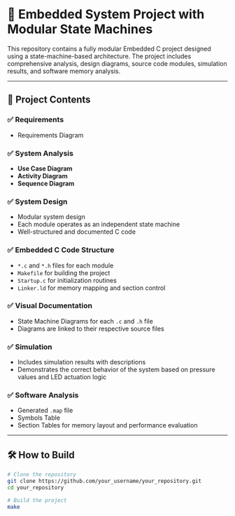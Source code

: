 # 🚀 Embedded System Project with Modular State Machines

This repository contains a fully modular Embedded C project designed using a state-machine-based architecture. The project includes comprehensive analysis, design diagrams, source code modules, simulation results, and software memory analysis.

---

## 📌 Project Contents

### ✅ Requirements
- Requirements Diagram

### ✅ System Analysis
- **Use Case Diagram**
- **Activity Diagram**
- **Sequence Diagram**

### ✅ System Design
- Modular system design
- Each module operates as an independent state machine
- Well-structured and documented C code

### ✅ Embedded C Code Structure
- `*.c` and `*.h` files for each module
- `Makefile` for building the project
- `Startup.c` for initialization routines
- `Linker.ld` for memory mapping and section control

### ✅ Visual Documentation
- State Machine Diagrams for each `.c` and `.h` file
- Diagrams are linked to their respective source files

### ✅ Simulation
- Includes simulation results with descriptions
- Demonstrates the correct behavior of the system based on pressure values and LED actuation logic

### ✅ Software Analysis
- Generated `.map` file
- Symbols Table
- Section Tables for memory layout and performance evaluation

---

## 🛠️ How to Build

```bash
# Clone the repository
git clone https://github.com/your_username/your_repository.git
cd your_repository

# Build the project
make
